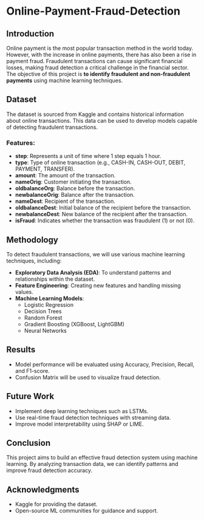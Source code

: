 # Online-Payment-Fraud-Detection

## Introduction
Online payment is the most popular transaction method in the world today. However, with the increase in online payments, there has also been a rise in payment fraud. Fraudulent transactions can cause significant financial losses, making fraud detection a critical challenge in the financial sector. The objective of this project is **to identify fraudulent and non-fraudulent payments** using machine learning techniques.

## Dataset
The dataset is sourced from Kaggle and contains historical information about online transactions. This data can be used to develop models capable of detecting fraudulent transactions.

### Features:
- **step**: Represents a unit of time where 1 step equals 1 hour.
- **type**: Type of online transaction (e.g., CASH-IN, CASH-OUT, DEBIT, PAYMENT, TRANSFER).
- **amount**: The amount of the transaction.
- **nameOrig**: Customer initiating the transaction.
- **oldbalanceOrg**: Balance before the transaction.
- **newbalanceOrig**: Balance after the transaction.
- **nameDest**: Recipient of the transaction.
- **oldbalanceDest**: Initial balance of the recipient before the transaction.
- **newbalanceDest**: New balance of the recipient after the transaction.
- **isFraud**: Indicates whether the transaction was fraudulent (1) or not (0).

## Methodology
To detect fraudulent transactions, we will use various machine learning techniques, including:
- **Exploratory Data Analysis (EDA)**: To understand patterns and relationships within the dataset.
- **Feature Engineering**: Creating new features and handling missing values.
- **Machine Learning Models**:
  - Logistic Regression
  - Decision Trees
  - Random Forest
  - Gradient Boosting (XGBoost, LightGBM)
  - Neural Networks

## Results
- Model performance will be evaluated using Accuracy, Precision, Recall, and F1-score.
- Confusion Matrix will be used to visualize fraud detection.

## Future Work
- Implement deep learning techniques such as LSTMs.
- Use real-time fraud detection techniques with streaming data.
- Improve model interpretability using SHAP or LIME.

## Conclusion
This project aims to build an effective fraud detection system using machine learning. By analyzing transaction data, we can identify patterns and improve fraud detection accuracy.

## Acknowledgments
- Kaggle for providing the dataset.
- Open-source ML communities for guidance and support.

